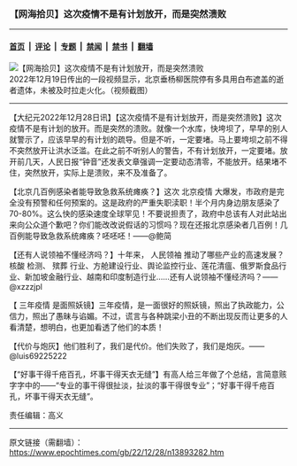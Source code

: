 ### 【网海拾贝】这次疫情不是有计划放开，而是突然溃败

---

#### [首页](../../../..?n13893282) &nbsp;|&nbsp; [评论](../../../../../epoch-comment?n13893282) &nbsp;|&nbsp; [专题](../../../../../epoch-special?n13893282) &nbsp;|&nbsp; [禁闻](../../../../../epoch-news?n13893282) &nbsp;|&nbsp; [禁书](../../../../../books?n13893282) &nbsp;|&nbsp; [翻墙](https://github.com/gfw-breaker/nogfw/blob/master/README.md?n13893282)


<div><img alt="【网海拾贝】这次疫情不是有计划放开，而是突然溃败" class="attachment-djy_600_400 size-djy_600_400 wp-post-image" src="https://i.epochtimes.com/assets/uploads/2022/12/id13891019-Collage-Maker-19-Dec-2022-07.45-PM-600x400-1.jpg"/>
<div class="caption">
 2022年12月19日传出的一段视频显示，北京垂杨柳医院停有多具用白布遮盖的逝者遗体，未被及时拉走火化。（视频截图）
</div></div><hr/><div class="post_content" id="artbody" itemprop="articleBody">
 <!-- article content begin -->
 <p>
  【大纪元2022年12月28日讯】【这次疫情不是有计划放开，而是突然溃败】这次疫情不是有计划的放开。而是突然的溃败。就像一个水库，快垮坝了，早早的别人就警示了，应该早早的有计划的疏导。但是不听，一定要堵。马上要垮坝之前不得不突然放开让洪水泛滥。在此之前不听别人的警告，不有计划放开，一定要堵。放开前几天，人民日报“钟音”还发表文章强调一定要动态清零，不能放开。结果堵不住，突然放开，实际上是溃败，来不及准备了。
 </p>
 <p>
  【北京几百例感染者能导致急救系统瘫痪？】这次
  <ok href="https://www.epochtimes.com/gb/tag/%E5%8C%97%E4%BA%AC%E7%96%AB%E6%83%85.html">
   北京疫情
  </ok>
  大爆发，市政府是完全没有预警和任何预案的。这是政府的严重失职渎职！半个月内身边朋友感染了70-80%。这么快的感染速度全球罕见！不要说担责了，政府中总该有人对此站出来向公众道个歉吧？你们能改改说假话的习惯吗？现在还报北京感染者几百例！几百例能导致急救系统瘫痪？呸呸呸！——@鲍简
 </p>
 <p>
  【还有人说领袖不懂经济吗？】十年来，
  <ok href="https://www.epochtimes.com/gb/tag/%E4%BA%BA%E6%B0%91%E9%A2%86%E8%A2%96.html">
   人民领袖
  </ok>
  推动了哪些产业的高速发展？
  <ok href="https://www.epochtimes.com/gb/tag/%E6%A0%B8%E9%85%B8.html">
   核酸
  </ok>
  检测、
  <ok href="https://www.epochtimes.com/gb/tag/%E6%AE%A1%E8%91%AC.html">
   殡葬
  </ok>
  行业、方舱建设行业、舆论监控行业、莲花清瘟、俄罗斯食品行业、新加坡金融行业、越南和印度制造行业……还有人说领袖不懂经济吗？——@xzzzjpl
 </p>
 <p>
  【
  <ok href="https://www.epochtimes.com/gb/tag/%E4%B8%89%E5%B9%B4%E7%96%AB%E6%83%85.html">
   三年疫情
  </ok>
  是面照妖镜】三年疫情，是一面很好的照妖镜，照出了执政能力，公信力，照出了愚昧与谄媚。不过，谎言与各种跳梁小丑的不断出现反而让更多的人看清楚，想明白，也更加看透了他们的本质！
 </p>
 <p>
  【代价与炮灰】他们胜利了，我们是代价。他们失败了，我们是炮灰。——@luis69225222
 </p>
 <p>
  【“好事干得千疮百孔，坏事干得天衣无缝”】有高人给三年做了个总结，言简意赅字字中的——“专业的事干得很扯淡，扯淡的事干得很专业”；“好事干得千疮百孔，坏事干得天衣无缝”。
 </p>
 <p>
  责任编辑：高义
 </p>
 <!-- article content end -->
 <div id="below_article_ad">
 </div>
</div>


---

原文链接（需翻墙）：https://www.epochtimes.com/gb/22/12/28/n13893282.htm